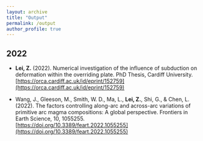 ```yaml
---
layout: archive
title: "Output"
permalink: /output
author_profile: true
---
```


## 2022
* **Lei, Z.** (2022). Numerical investigation of the influence of subduction on deformation within the overriding plate. PhD Thesis, Cardiff University. [https://orca.cardiff.ac.uk/id/eprint/152759](https://orca.cardiff.ac.uk/id/eprint/152759)

* Wang, J., Gleeson, M., Smith, W. D., Ma, L., **Lei, Z.**, Shi, G., & Chen, L. (2022). The factors controlling along-arc and across-arc variations of primitive arc magma compositions: A global perspective. Frontiers in Earth Science, 10, 1055255. [https://doi.org/10.3389/feart.2022.1055255](https://doi.org/10.3389/feart.2022.1055255)
